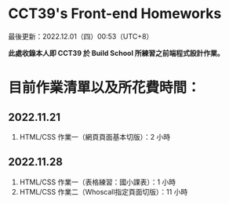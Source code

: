 # CCT39's Front-end Homeworks
  
<p>最後更新：2022.12.01（四）00:53（UTC+8）</p>  
<strong>此處收錄本人即 CCT39 於 Build School 所練習之前端程式設計作業。</strong>  
  
<h1>目前作業清單以及所花費時間：</h1>  

<h2>2022.11.21</h2>  
<ol>
  <li>HTML/CSS 作業一（網頁頁面基本切版）：2 小時</li>
</ol>  
<h2>2022.11.28</h2> 
<ol>
  <li>HTML/CSS 作業一（表格練習：國小課表）：1 小時</li>
  <li>HTML/CSS 作業二（Whoscall指定頁面切版）：11 小時</li>
</ol>  
